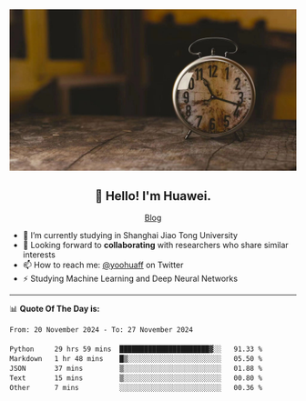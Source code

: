 <div align="center">
  <a href="https://github.com/JHW5981">
    <img src="./assets/background.jpg">
  </a>
</div>

<h2 align="center">👋 Hello! I'm Huawei.</h2>
<p align="center">
  <a href="https://blog.csdn.net/Edward__J?spm=1000.2115.3001.5343">Blog</a>
</p>


- 🔭 I’m currently studying in Shanghai Jiao Tong University
- 💬 Looking forward to **collaborating** with researchers who share similar interests
- 📫 How to reach me: [@yoohuaff](https://twitter.com/yoohuaff) on Twitter
- ⚡ Studying Machine Learning and Deep Neural Networks

-------
📊 **Quote Of The Day is:**
<!--START_SECTION:waka-->

```txt
From: 20 November 2024 - To: 27 November 2024

Python     29 hrs 59 mins  ██████████████████████▓░░   91.33 %
Markdown   1 hr 48 mins    █▒░░░░░░░░░░░░░░░░░░░░░░░   05.50 %
JSON       37 mins         ▒░░░░░░░░░░░░░░░░░░░░░░░░   01.88 %
Text       15 mins         ▒░░░░░░░░░░░░░░░░░░░░░░░░   00.80 %
Other      7 mins          ░░░░░░░░░░░░░░░░░░░░░░░░░   00.36 %
```

<!--END_SECTION:waka-->
